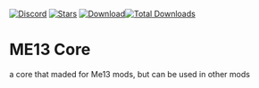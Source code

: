 [![Discord](https://img.shields.io/discord/1121806340873015327.svg?color=7289da&logo=discord&label=ME13-General&style=for-the-badge)](https://discord.gg/Zg7GT84uEy)
[![Stars](https://img.shields.io/github/stars/MindustryExtended13/Me13Core?color=7289da&label=⭐️%20Star%20ME13Core%21&style=for-the-badge)](https://github.com/MindustryExtended13/Me13Core)
[![Download](https://img.shields.io/github/v/release/MindustryExtended13/Me13Core?color=6aa84f&include_prereleases&label=Latest%20version&logo=github&logoColor=white&style=for-the-badge)](https://github.com/MindustryExtended13/Me13Core/releases)[![Total Downloads](https://img.shields.io/github/downloads/MindustryExtended13/Me13Core/total?color=7289da&label&logo=docusign&logoColor=white&style=for-the-badge)](https://github.com/MindustryExtended13/Me13Core/releases)

# ME13 Core
a core that maded for Me13 mods, but can be used in other mods
